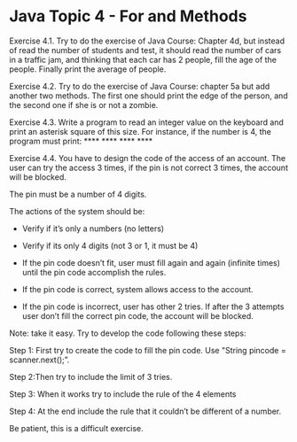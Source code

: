 # Java Topic 4 - For and Methods

Exercise 4.1. Try to do the exercise of Java Course: Chapter 4d, but instead of read the number of students and test, it should read the number of cars in a traffic jam, and thinking that each car has 2 people, fill the age of the people. Finally print the average of people.

Exercise 4.2.  Try to do the exercise of Java Course: chapter 5a but add another two methods. The first one should print the edge of the person, and the second one if she is or not a zombie.

Exercise 4.3. Write a program to read an integer value on the keyboard and print an asterisk square of this size. For instance, if the number is 4, the program must print: **** **** **** ****

Exercise 4.4. You have to design the code of the access of an account. The user can try the access 3 times, if the pin is not correct 3 times, the account will be blocked.

The pin must be a number of 4 digits.

The actions of the system should be:

- Verify if it’s only a numbers (no letters)

- Verify if its only 4 digits (not 3 or 1, it must be 4)

- If the pin code doesn’t fit, user must fill again and again (infinite times) until the pin code accomplish the rules.

- If the pin code is correct, system allows access to the account.

- If the pin code is incorrect, user has other 2 tries. If after the 3 attempts user don’t fill the correct pin code, the account will be blocked.

Note: take it easy. Try to develop the code following these steps:

Step 1: First try to create the code to fill the pin code.  Use "String pincode = scanner.next();”.

Step 2:Then try to include the limit of 3 tries.

Step 3: When it works try to include the rule of the 4 elements

Step 4: At the end include the rule that it couldn’t be different of a number.

Be patient, this is a difficult exercise.
